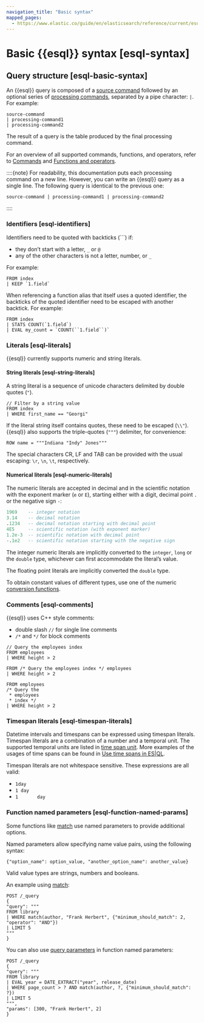 ```yaml
---
navigation_title: "Basic syntax"
mapped_pages:
  - https://www.elastic.co/guide/en/elasticsearch/reference/current/esql-syntax.html
---
```


# Basic {{esql}} syntax [esql-syntax]

## Query structure [esql-basic-syntax]

An {{esql}} query is composed of a [source command](/reference/query-languages/esql/esql-commands.md) followed by an optional series of [processing commands](/reference/query-languages/esql/esql-commands.md), separated by a pipe character: `|`. For example:

```esql
source-command
| processing-command1
| processing-command2
```

The result of a query is the table produced by the final processing command.

For an overview of all supported commands, functions, and operators, refer to [Commands](/reference/query-languages/esql/esql-commands.md) and [Functions and operators](/reference/query-languages/esql/esql-functions-operators.md).

::::{note}
For readability, this documentation puts each processing command on a new line. However, you can write an {{esql}} query as a single line. The following query is identical to the previous one:

```esql
source-command | processing-command1 | processing-command2
```

::::



### Identifiers [esql-identifiers]

Identifiers need to be quoted with backticks (```) if:

* they don’t start with a letter, `_` or `@`
* any of the other characters is not a letter, number, or `_`

For example:

```esql
FROM index
| KEEP `1.field`
```

When referencing a function alias that itself uses a quoted identifier, the backticks of the quoted identifier need to be escaped with another backtick. For example:

```esql
FROM index
| STATS COUNT(`1.field`)
| EVAL my_count = `COUNT(``1.field``)`
```


### Literals [esql-literals]

{{esql}} currently supports numeric and string literals.


#### String literals [esql-string-literals]

A string literal is a sequence of unicode characters delimited by double quotes (`"`).

```esql
// Filter by a string value
FROM index
| WHERE first_name == "Georgi"
```

If the literal string itself contains quotes, these need to be escaped (`\\"`). {{esql}} also supports the triple-quotes (`"""`) delimiter, for convenience:

```esql
ROW name = """Indiana "Indy" Jones"""
```

The special characters CR, LF and TAB can be provided with the usual escaping: `\r`, `\n`, `\t`, respectively.


#### Numerical literals [esql-numeric-literals]

The numeric literals are accepted in decimal and in the scientific notation with the exponent marker (`e` or `E`), starting either with a digit, decimal point `.` or the negative sign `-`:

```sql
1969    -- integer notation
3.14    -- decimal notation
.1234   -- decimal notation starting with decimal point
4E5     -- scientific notation (with exponent marker)
1.2e-3  -- scientific notation with decimal point
-.1e2   -- scientific notation starting with the negative sign
```

The integer numeric literals are implicitly converted to the `integer`, `long` or the `double` type, whichever can first accommodate the literal’s value.

The floating point literals are implicitly converted the `double` type.

To obtain constant values of different types, use one of the numeric [conversion functions](/reference/query-languages/esql/functions-operators/type-conversion-functions.md).


### Comments [esql-comments]

{{esql}} uses C++ style comments:

* double slash `//` for single line comments
* `/*` and `*/` for block comments

```esql
// Query the employees index
FROM employees
| WHERE height > 2
```

```esql
FROM /* Query the employees index */ employees
| WHERE height > 2
```

```esql
FROM employees
/* Query the
 * employees
 * index */
| WHERE height > 2
```


### Timespan literals [esql-timespan-literals]

Datetime intervals and timespans can be expressed using timespan literals. Timespan literals are a combination of a number and a temporal unit. The supported temporal units are listed in [time span unit](/reference/query-languages/esql/esql-time-spans.md#esql-time-spans-table). More examples of the usages of time spans can be found in [Use time spans in ES|QL](/reference/query-languages/esql/esql-time-spans.md).

Timespan literals are not whitespace sensitive. These expressions are all valid:

* `1day`
* `1 day`
* `1       day`


### Function named parameters [esql-function-named-params]

Some functions like [match](/reference/query-languages/esql/functions-operators/search-functions.md#esql-match) use named parameters to provide additional options.

Named parameters allow specifying name value pairs, using the following syntax:

`{"option_name": option_value, "another_option_name": another_value}`

Valid value types are strings, numbers and booleans.

An example using [match](/reference/query-languages/esql/functions-operators/search-functions.md#esql-match):

```console
POST /_query
{
"query": """
FROM library
| WHERE match(author, "Frank Herbert", {"minimum_should_match": 2, "operator": "AND"})
| LIMIT 5
"""
}
```

You can also use [query parameters](docs-content://explore-analyze/query-filter/languages/esql-rest.md#esql-rest-params) in function named parameters:

```console
POST /_query
{
"query": """
FROM library
| EVAL year = DATE_EXTRACT("year", release_date)
| WHERE page_count > ? AND match(author, ?, {"minimum_should_match": ?})
| LIMIT 5
""",
"params": [300, "Frank Herbert", 2]
}
```

